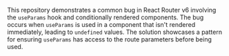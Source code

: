 This repository demonstrates a common bug in React Router v6 involving the `useParams` hook and conditionally rendered components. The bug occurs when `useParams` is used in a component that isn't rendered immediately, leading to `undefined` values. The solution showcases a pattern for ensuring `useParams` has access to the route parameters before being used.